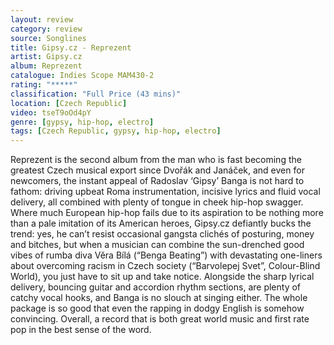 ```yaml
---
layout: review
category: review
source: Songlines
title: Gipsy.cz - Reprezent
artist: Gipsy.cz
album: Reprezent
catalogue: Indies Scope MAM430-2
rating: "*****"
classification: "Full Price (43 mins)"
location: [Czech Republic]
video: tseT9oOd4pY
genre: [gypsy, hip-hop, electro]
tags: [Czech Republic, gypsy, hip-hop, electro]
---
```


Reprezent is the second album from the man who is fast becoming the greatest Czech musical export since Dvořák and Janáček, and even for newcomers, the instant appeal of Radoslav ‘Gipsy’ Banga is not hard to fathom: driving upbeat Roma instrumentation, incisive lyrics and fluid vocal delivery, all combined with plenty of tongue in cheek hip-hop swagger. Where much European hip-hop fails due to its aspiration to be nothing more than a pale imitation of its American heroes, Gipsy.cz defiantly bucks the trend: yes, he can’t resist occasional gangsta clichés of posturing, money and bitches, but when a musician can combine the sun-drenched good vibes of rumba diva Věra Bílá (“Benga Beating”) with devastating one-liners about overcoming racism in Czech society (“Barvolepej Svet”, Colour-Blind World), you just have to sit up and take notice. Alongside the sharp lyrical delivery, bouncing guitar and accordion rhythm sections, are plenty of catchy vocal hooks, and Banga is no slouch at singing either. The whole package is so good that even the rapping in dodgy English is somehow convincing. Overall, a record that is both great world music and first rate pop in the best sense of the word. 